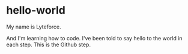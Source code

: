 # hello-world

My name is Lyteforce.

And I'm learning how to code.  I've been told to say hello to the world in each step.
This is the Github step.
